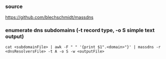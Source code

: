 ### source
https://github.com/blechschmidt/massdns  

### enumerate dns subdomains (-t record type, -o S simple text output)
```
cat <subdomainFile> | awk -F " " '{print $1".<domain>"}' | massdns -r <dnsResolversFile> -t A -o S -w <outputFile>
```


